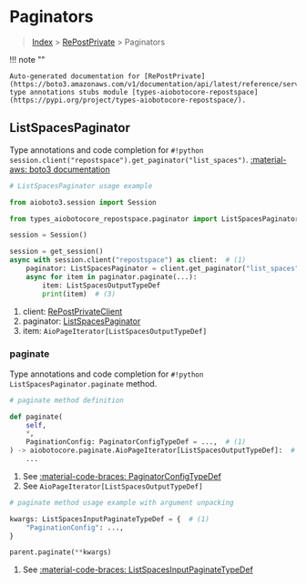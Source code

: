 # Paginators

> [Index](../README.md) > [RePostPrivate](./README.md) > Paginators

!!! note ""

    Auto-generated documentation for [RePostPrivate](https://boto3.amazonaws.com/v1/documentation/api/latest/reference/services/repostspace.html#repostprivate)
    type annotations stubs module [types-aiobotocore-repostspace](https://pypi.org/project/types-aiobotocore-repostspace/).

## ListSpacesPaginator

Type annotations and code completion for `#!python session.client("repostspace").get_paginator("list_spaces")`.
[:material-aws: boto3 documentation](https://boto3.amazonaws.com/v1/documentation/api/latest/reference/services/repostspace/paginator/ListSpaces.html#RePostPrivate.Paginator.ListSpaces)

```python
# ListSpacesPaginator usage example

from aioboto3.session import Session

from types_aiobotocore_repostspace.paginator import ListSpacesPaginator

session = Session()

session = get_session()
async with session.client("repostspace") as client:  # (1)
    paginator: ListSpacesPaginator = client.get_paginator("list_spaces")  # (2)
    async for item in paginator.paginate(...):
        item: ListSpacesOutputTypeDef
        print(item)  # (3)
```

1. client: [RePostPrivateClient](./client.md)
2. paginator: [ListSpacesPaginator](./paginators.md#listspacespaginator)
3. item: `AioPageIterator[ListSpacesOutputTypeDef]`


### paginate

Type annotations and code completion for `#!python ListSpacesPaginator.paginate` method.

```python
# paginate method definition

def paginate(
    self,
    *,
    PaginationConfig: PaginatorConfigTypeDef = ...,  # (1)
) -> aiobotocore.paginate.AioPageIterator[ListSpacesOutputTypeDef]:  # (2)
    ...
```

1. See [:material-code-braces: PaginatorConfigTypeDef](./type_defs.md#paginatorconfigtypedef)
2. See `AioPageIterator[ListSpacesOutputTypeDef]`


```python
# paginate method usage example with argument unpacking

kwargs: ListSpacesInputPaginateTypeDef = {  # (1)
    "PaginationConfig": ...,
}

parent.paginate(**kwargs)
```

1. See [:material-code-braces: ListSpacesInputPaginateTypeDef](./type_defs.md#listspacesinputpaginatetypedef)

